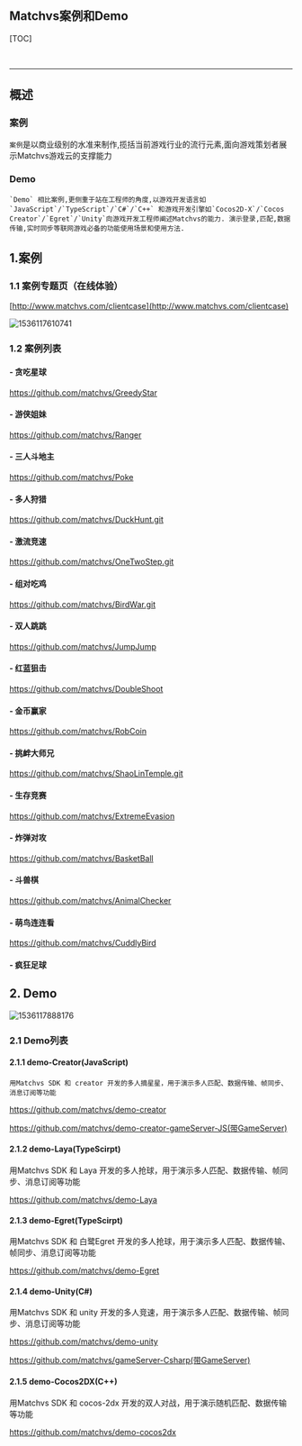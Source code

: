 ## Matchvs案例和Demo

[TOC]

​ 

-------------------------   

## 概述

### 案例

   `案例`是以商业级别的水准来制作,揽括当前游戏行业的流行元素,面向游戏策划者展示Matchvs游戏云的支撑能力

### Demo

    `Demo` 相比案例,更侧重于站在工程师的角度,以游戏开发语言如`JavaScript`/`TypeScript`/`C#`/`C++` 和游戏开发引擎如`Cocos2D-X`/`Cocos Creator`/`Egret`/`Unity`向游戏开发工程师阐述Matchvs的能力. 演示登录,匹配,数据传输,实时同步等联网游戏必备的功能使用场景和使用方法.

## 1.案例

### 1.1 案例专题页（在线体验）

[http://www.matchvs.com/clientcase](http://www.matchvs.com/clientcase)

![1536117610741](http://imgs.matchvs.com//static/Doc-img/Demo/Demo.assets/1536117610741.png)

### 1.2 案例列表

#### - 贪吃星球
  https://github.com/matchvs/GreedyStar

#### - 游侠姐妹
  https://github.com/matchvs/Ranger

#### - 三人斗地主
  https://github.com/matchvs/Poke

#### - 多人狩猎
  https://github.com/matchvs/DuckHunt.git

#### - 激流竞速
  https://github.com/matchvs/OneTwoStep.git

#### - 组对吃鸡
  https://github.com/matchvs/BirdWar.git

#### - 双人跳跳
  https://github.com/matchvs/JumpJump

#### - 红蓝狙击
  https://github.com/matchvs/DoubleShoot

#### - 金币赢家
  https://github.com/matchvs/RobCoin

#### - 挑衅大师兄 
  https://github.com/matchvs/ShaoLinTemple.git

#### - 生存竞赛
  https://github.com/matchvs/ExtremeEvasion

#### - 炸弹对攻
  https://github.com/matchvs/BasketBall

#### - 斗兽棋
  https://github.com/matchvs/AnimalChecker

#### - 萌鸟连连看
  https://github.com/matchvs/CuddlyBird

#### - 疯狂足球




## 2. Demo
![1536117888176](http://imgs.matchvs.com//static/Doc-img/Demo/Demo.assets/1536117888176.png)
### 2.1 Demo列表

#### 2.1.1 demo-Creator(JavaScript)

    用Matchvs SDK 和 creator 开发的多人摘星星，用于演示多人匹配、数据传输、帧同步、消息订阅等功能 

https://github.com/matchvs/demo-creator

https://github.com/matchvs/demo-creator-gameServer-JS(带GameServer)

#### 2.1.2 demo-Laya(TypeScirpt)

  用Matchvs SDK 和 Laya 开发的多人抢球，用于演示多人匹配、数据传输、帧同步、消息订阅等功能 

https://github.com/matchvs/demo-Laya

#### 2.1.3 demo-Egret(TypeScirpt)

  用Matchvs SDK 和 白鹭Egret 开发的多人抢球，用于演示多人匹配、数据传输、帧同步、消息订阅等功能 

https://github.com/matchvs/demo-Egret

#### 2.1.4 demo-Unity(C#)

  用Matchvs SDK 和 unity 开发的多人竞速，用于演示多人匹配、数据传输、帧同步、消息订阅等功能 

https://github.com/matchvs/demo-unity

https://github.com/matchvs/gameServer-Csharp(带GameServer)

#### 2.1.5 demo-Cocos2DX(C++)

  用Matchvs SDK 和 cocos-2dx 开发的双人对战，用于演示随机匹配、数据传输等功能 

https://github.com/matchvs/demo-cocos2dx
